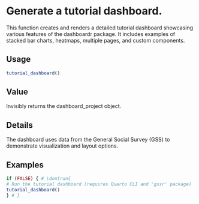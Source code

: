 # Generate a tutorial dashboard.

This function creates and renders a detailed tutorial dashboard
showcasing various features of the dashboardr package. It includes
examples of stacked bar charts, heatmaps, multiple pages, and custom
components.

## Usage

``` r
tutorial_dashboard()
```

## Value

Invisibly returns the dashboard_project object.

## Details

The dashboard uses data from the General Social Survey (GSS) to
demonstrate visualization and layout options.

## Examples

``` r
if (FALSE) { # \dontrun{
# Run the tutorial dashboard (requires Quarto CLI and 'gssr' package)
tutorial_dashboard()
} # }
```
